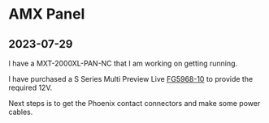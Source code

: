 # AMX Panel

## 2023-07-29

I have a MXT-2000XL-PAN-NC that I am working on getting running.

I have purchased a S Series Multi Preview Live [FG5968-10](https://www.amx.com/en/product_documents/mxa-mpl-datasheet-pdf) to provide the required 12V.

Next steps is to get the Phoenix contact connectors and make some power cables.
